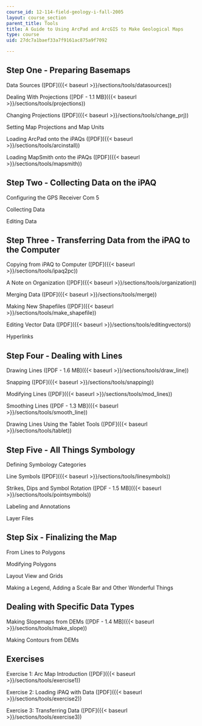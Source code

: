 ```yaml
---
course_id: 12-114-field-geology-i-fall-2005
layout: course_section
parent_title: Tools
title: A Guide to Using ArcPad and ArcGIS to Make Geological Maps
type: course
uid: 27dc7a1baef33a7f9161ac875a9f7092

---
```


Step One - Preparing Basemaps
-----------------------------

Data Sources ([PDF]({{< baseurl >}}/sections/tools/datasources))

Dealing With Projections ([PDF - 1.1 MB]({{< baseurl >}}/sections/tools/projections))

Changing Projections ([PDF]({{< baseurl >}}/sections/tools/change_prj))

Setting Map Projections and Map Units

Loading ArcPad onto the iPAQs ([PDF]({{< baseurl >}}/sections/tools/arcinstall))

Loading MapSmith onto the iPAQs ([PDF]({{< baseurl >}}/sections/tools/mapsmith))

Step Two - Collecting Data on the iPAQ
--------------------------------------

Configuring the GPS Receiver Com 5

Collecting Data

Editing Data

Step Three - Transferring Data from the iPAQ to the Computer
------------------------------------------------------------

Copying from iPAQ to Computer ([PDF]({{< baseurl >}}/sections/tools/ipaq2pc))

A Note on Organization ([PDF]({{< baseurl >}}/sections/tools/organization))

Merging Data ([PDF]({{< baseurl >}}/sections/tools/merge))

Making New Shapefiles ([PDF]({{< baseurl >}}/sections/tools/make_shapefile))

Editing Vector Data ([PDF]({{< baseurl >}}/sections/tools/editingvectors))

Hyperlinks

Step Four - Dealing with Lines
------------------------------

Drawing Lines ([PDF - 1.6 MB]({{< baseurl >}}/sections/tools/draw_line))

Snapping ([PDF]({{< baseurl >}}/sections/tools/snapping))

Modifying Lines ([PDF]({{< baseurl >}}/sections/tools/mod_lines))

Smoothing Lines ([PDF - 1.3 MB]({{< baseurl >}}/sections/tools/smooth_line))

Drawing Lines Using the Tablet Tools ([PDF]({{< baseurl >}}/sections/tools/tablet))

Step Five - All Things Symbology
--------------------------------

Defining Symbology Categories

Line Symbols ([PDF]({{< baseurl >}}/sections/tools/linesymbols))

Strikes, Dips and Symbol Rotation ([PDF - 1.5 MB]({{< baseurl >}}/sections/tools/pointsymbols))

Labeling and Annotations

Layer Files

Step Six - Finalizing the Map
-----------------------------

From Lines to Polygons

Modifying Polygons

Layout View and Grids

Making a Legend, Adding a Scale Bar and Other Wonderful Things

Dealing with Specific Data Types
--------------------------------

Making Slopemaps from DEMs ([PDF - 1.4 MB]({{< baseurl >}}/sections/tools/make_slope))

Making Contours from DEMs

Exercises
---------

Exercise 1: Arc Map Introduction ([PDF]({{< baseurl >}}/sections/tools/exercise1))

Exercise 2: Loading iPAQ with Data ([PDF]({{< baseurl >}}/sections/tools/exercise2))

Exercise 3: Transferring Data ([PDF]({{< baseurl >}}/sections/tools/exercise3))